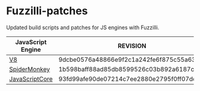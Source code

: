 # Fuzzilli-patches
Updated build scripts and patches for JS engines with Fuzzilli.

| JavaScript Engine                                    | REVISION                                 | 📅          |
| ---------------------------------------------------- | ---------------------------------------- | ---------- |
| [V8](https://github.com/v8/v8)                       | 9dcbe0576a48866e9f2c1a242fe6f875c55a6373 | 2025/06/12 |
| [SpiderMonkey](https://github.com/mozilla/gecko-dev) | 1b598baff88ad85db8599526c03b892a6187c9b5 | 2025/07/04 |
| [JavaScriptCore](https://github.com/WebKit/WebKit)   | 93fd99afe90de07214c7ee2880e2795f0ff07dd8 | 2025/06/12 |

